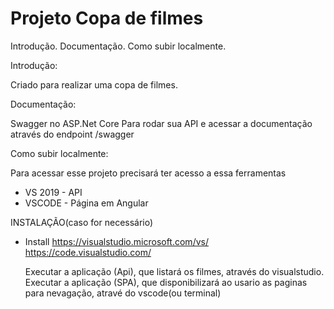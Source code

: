 Projeto Copa de filmes
======================
Introdução.
Documentação.
Como subir localmente.


Introdução:

Criado para realizar uma copa de filmes.


Documentação:

Swagger no ASP.Net Core
Para rodar sua API e acessar a documentação através do endpoint /swagger

Como subir localmente:

Para acessar esse projeto precisará ter acesso a essa ferramentas

 * VS 2019 - API
 * VSCODE - Página em Angular

INSTALAÇÃO(caso for necessário)
 
 * Install
   https://visualstudio.microsoft.com/vs/
   https://code.visualstudio.com/
   
   
   Executar a aplicação (Api), que listará os filmes, através do visualstudio.
   Executar a aplicação (SPA), que disponibilizará ao usario as paginas para nevagação, atravé do vscode(ou terminal)